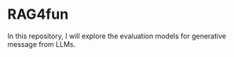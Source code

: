 # RAG4fun

In this repository, I will explore the evaluation models for generative message from LLMs.




